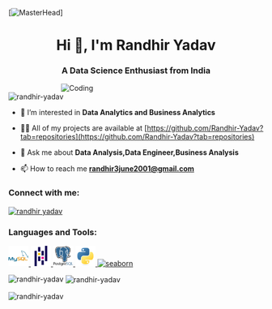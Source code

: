 [![MasterHead](https://1.bp.blogspot.com/-7A4WynwLsM...)]
<h1 align="center">Hi 👋, I'm Randhir Yadav</h1>
<h3 align="center">A Data Science Enthusiast from India</h3>
<img align="right" alt="Coding" width="400" src="https://miro.medium.com/v2/resize:fit:1400/format:webp/1*e4HBnH84BpwLCFr78xvfjg.gif">

<p align="left"> <img src="https://komarev.com/ghpvc/?username=randhir-yadav&label=Profile%20views&color=0e75b6&style=flat" alt="randhir-yadav" /> </p>

- 🌱 I’m interested in **Data Analytics and Business Analytics**

- 👨‍💻 All of my projects are available at [https://github.com/Randhir-Yadav?tab=repositories](https://github.com/Randhir-Yadav?tab=repositories)

- 💬 Ask me about **Data Analysis,Data Engineer,Business Analysis**

- 📫 How to reach me **randhir3june2001@gmail.com**

<h3 align="left">Connect with me:</h3>
<p align="left">
<a href="https://linkedin.com/in/randhir yadav" target="blank"><img align="center" src="https://raw.githubusercontent.com/rahuldkjain/github-profile-readme-generator/master/src/images/icons/Social/linked-in-alt.svg" alt="randhir yadav" height="30" width="40" /></a>
</p>

<h3 align="left">Languages and Tools:</h3>
<p align="left"> <a href="https://www.mysql.com/" target="_blank" rel="noreferrer"> <img src="https://raw.githubusercontent.com/devicons/devicon/master/icons/mysql/mysql-original-wordmark.svg" alt="mysql" width="40" height="40"/> </a> <a href="https://pandas.pydata.org/" target="_blank" rel="noreferrer"> <img src="https://raw.githubusercontent.com/devicons/devicon/2ae2a900d2f041da66e950e4d48052658d850630/icons/pandas/pandas-original.svg" alt="pandas" width="40" height="40"/> </a> <a href="https://www.postgresql.org" target="_blank" rel="noreferrer"> <img src="https://raw.githubusercontent.com/devicons/devicon/master/icons/postgresql/postgresql-original-wordmark.svg" alt="postgresql" width="40" height="40"/> </a> <a href="https://www.python.org" target="_blank" rel="noreferrer"> <img src="https://raw.githubusercontent.com/devicons/devicon/master/icons/python/python-original.svg" alt="python" width="40" height="40"/> </a> <a href="https://seaborn.pydata.org/" target="_blank" rel="noreferrer"> <img src="https://seaborn.pydata.org/_images/logo-mark-lightbg.svg" alt="seaborn" width="40" height="40"/> </a> </p>

<p><img align="left" src="https://github-readme-stats.vercel.app/api/top-langs?username=randhir-yadav&show_icons=true&locale=en&layout=compact" alt="randhir-yadav" /></p>

<p>&nbsp;<img align="center" src="https://github-readme-stats.vercel.app/api?username=randhir-yadav&show_icons=true&locale=en" alt="randhir-yadav" /></p>

<p><img align="center" src="https://github-readme-streak-stats.herokuapp.com/?user=randhir-yadav&" alt="randhir-yadav" /></p>




<!---
Randhir-Yadav/Randhir-Yadav is a ✨ special ✨ repository because its `README.md` (this file) appears on your GitHub profile.
You can click the Preview link to take a look at your changes.
--->
